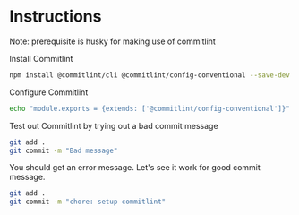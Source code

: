 # Instructions

Note: prerequisite is husky for making use of commitlint

Install Commitlint

```sh
npm install @commitlint/cli @commitlint/config-conventional --save-dev
```

Configure Commitlint

```sh
echo "module.exports = {extends: ['@commitlint/config-conventional']}" > commitlint.config.js
```

Test out Commitlint by trying out a bad commit message

```sh
git add .
git commit -m "Bad message"
```

You should get an error message.  Let's see it work for good commit message.

```sh
git add .
git commit -m "chore: setup commitlint"
```

